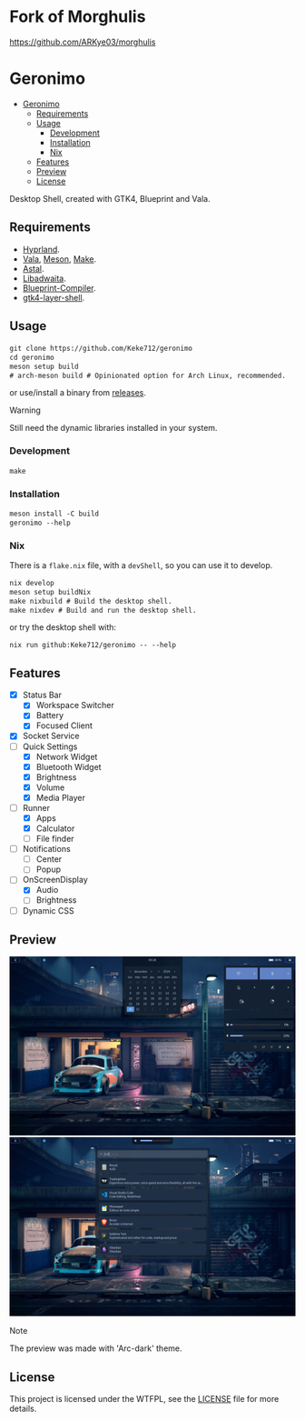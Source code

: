
# Fork of Morghulis
https://github.com/ARKye03/morghulis

# Geronimo
- [Geronimo](#geronimo)
  - [Requirements](#requirements)
  - [Usage](#usage)
    - [Development](#development)
    - [Installation](#installation)
    - [Nix](#nix)
  - [Features](#features)
  - [Preview](#preview)
  - [License](#license)

Desktop Shell, created with GTK4, Blueprint and Vala.

## Requirements

- [Hyprland](https://hyprland.org/).
- [Vala](https://vala.dev/), [Meson](https://mesonbuild.com/), [Make](https://www.gnu.org/software/make/).
- [Astal](https://github.com/Aylur/astal).
- [Libadwaita](https://gitlab.gnome.org/GNOME/libadwaita).
- [Blueprint-Compiler](https://jwestman.pages.gitlab.gnome.org/blueprint-compiler/).
- [gtk4-layer-shell](https://github.com/wmww/gtk4-layer-shell).

## Usage

```shell
git clone https://github.com/Keke712/geronimo
cd geronimo
meson setup build
# arch-meson build # Opinionated option for Arch Linux, recommended.
```
or use/install a binary from [releases](https://github.com/Keke712/geronimo/releases).

> [!WARNING]  
> Still need the dynamic libraries installed in your system.


### Development

```shell
make
```

### Installation

```shell
meson install -C build
geronimo --help
```

### Nix
There is a `flake.nix` file, with a `devShell`, so you can use it to develop.
```shell
nix develop
meson setup buildNix
make nixbuild # Build the desktop shell.
make nixdev # Build and run the desktop shell.
```
or try the desktop shell with:
```shell
nix run github:Keke712/geronimo -- --help
```

## Features

- [x] Status Bar
    - [x] Workspace Switcher
    - [x] Battery
    - [x] Focused Client
- [x] Socket Service
- [ ] Quick Settings
    - [X] Network Widget
    - [x] Bluetooth Widget
    - [x] Brightness
    - [x] Volume
    - [x] Media Player
- [ ] Runner
    - [x] Apps
    - [X] Calculator
    - [ ] File finder
- [ ] Notifications
    - [ ] Center
    - [ ] Popup
- [ ] OnScreenDisplay
  - [X] Audio
  - [ ] Brightness
- [ ] Dynamic CSS

## Preview
![Geronimo](public/geronimo.png)
![Runner](public/geronimo_runner.png)

> [!NOTE]  
> The preview was made with 'Arc-dark' theme.

## License

This project is licensed under the WTFPL, see the [LICENSE](./LICENSE) file for more details.

